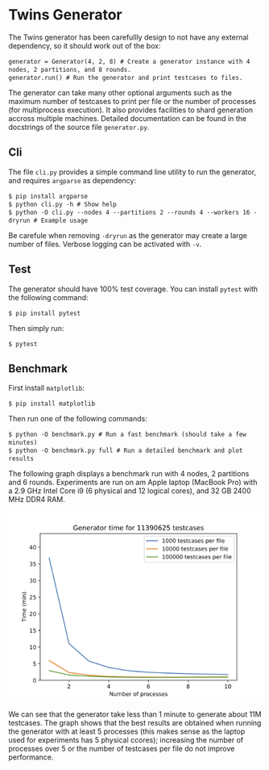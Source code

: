 # Twins Generator
The Twins generator has been carefullly design to not have any external dependency, so it should work out of the box:
```
generator = Generator(4, 2, 8) # Create a generator instance with 4 nodes, 2 partitions, and 8 rounds.
generator.run() # Run the generator and print testcases to files.
```
The generator can take many other optional arguments such as the maximum number of testcases to print per file or the number of processes (for multiprocess execution). It also provides facilities to shard generation accross multiple machines. Detailed documentation can be found in the docstrings of the source file `generator.py`.

## Cli
The file `cli.py` provides a simple command line utility to run the generator, and requires `argparse` as dependency:
```
$ pip install argparse
$ python cli.py -h # Show help
$ python -O cli.py --nodes 4 --partitions 2 --rounds 4 --workers 16 -dryrun # Example usage
```
Be carefule when removing `-dryrun` as the generator may create a large number of files. Verbose logging can be activated with `-v`.

## Test
The generator should have 100% test coverage. You can install `pytest` with the following command:
```
$ pip install pytest
```
Then simply run:
```
$ pytest
```

## Benchmark
First install `matplotlib`:
```
$ pip install matplotlib
```
Then run one of the following commands:
```
$ python -O benchmark.py # Run a fast benchmark (should take a few minutes)
$ python -O benchmark.py full # Run a detailed benchmark and plot results
```
The following graph displays a benchmark run with 4 nodes, 2 partitions and 6 rounds. Experiments are run on am Apple laptop (MacBook Pro) with a 2.9 GHz Intel Core i9 (6 physical and 12 logical cores), and 32 GB 2400 MHz DDR4 RAM.

![benchmark](scripts/twins_generator/generator-11390625.png)

We can see that the generator take less than 1 minute to generate about 11M testcases.
The graph shows that the best results are obtained when running the generator with at least 5 processes (this makes sense as the laptop used for experiments has 5 physical ccores); increasing the number of processes over 5 or the number of testcases per file do not improve performance.

